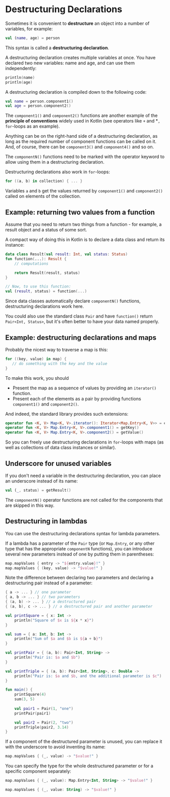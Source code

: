 # Destructuring Declarations

Sometimes it is convenient to **destructure** an object into a number of variables, for example:

```Kotlin
val (name, age) = person
```

This syntax is called a **destructuring declaration**. 

A destructuring declaration creates multiple variables at once. You have declared two new variables: name and age, and can use them independently:

```Kotlin
println(name)
println(age)
```

A destructuring declaration is compiled down to the following code:

```Kotlin
val name = person.component1()
val age = person.component2()
```

The `component1()` and `component2()` functions are another example of the **principle of conventions** widely used in Kotlin (see operators like `+` and *`,` `for`-loops as an example). 

Anything can be on the right-hand side of a destructuring declaration, as long as the required number of component functions can be called on it. And, of course, there can be `component3()` and `component4()` and so on.

<note>

The `componentN()` functions need to be marked with the operator keyword to allow using them in a destructuring declaration.
</note>

Destructuring declarations also work in `for`-loops:

```Kotlin
for ((a, b) in collection) { ... }
```

Variables `a` and `b` get the values returned by `component1()` and `component2()` called on elements of the collection.

## Example: returning two values from a function

Assume that you need to return two things from a function - for example, a result object and a status of some sort. 

A compact way of doing this in Kotlin is to declare a data class and return its instance:

```Kotlin
data class Result(val result: Int, val status: Status)
fun function(...): Result {
    // computations

    return Result(result, status)
}

// Now, to use this function:
val (result, status) = function(...)
```

Since data classes automatically declare `componentN()` functions, destructuring declarations work here.

<note>

You could also use the standard class `Pair` and have `function()` return `Pair<Int, Status>`, but it's often better to have your data named properly.
</note>

## Example: destructuring declarations and maps

Probably the nicest way to traverse a map is this:

```Kotlin
for ((key, value) in map) {
   // do something with the key and the value
}
```

To make this work, you should
- Present the map as a sequence of values by providing an `iterator()` function.
- Present each of the elements as a pair by providing functions `component1()` and `component2()`.

And indeed, the standard library provides such extensions:

```Kotlin
operator fun <K, V> Map<K, V>.iterator(): Iterator<Map.Entry<K, V>> = entrySet().iterator()
operator fun <K, V> Map.Entry<K, V>.component1() = getKey()
operator fun <K, V> Map.Entry<K, V>.component2() = getValue()
```

So you can freely use destructuring declarations in `for`-loops with maps (as well as collections of data class instances or similar).

## Underscore for unused variables

If you don't need a variable in the destructuring declaration, you can place an underscore instead of its name:

```Kotlin
val (_, status) = getResult()
```

The `componentN()` operator functions are not called for the components that are skipped in this way.

## Destructuring in lambdas

You can use the destructuring declarations syntax for lambda parameters. 

If a lambda has a parameter of the `Pair` type (or `Map.Entry`, or any other type that has the appropriate `componentN` functions), you can introduce several new parameters instead of one by putting them in parentheses:

```Kotlin
map.mapValues { entry -> "${entry.value}!" }
map.mapValues { (key, value) -> "$value!" }
```

Note the difference between declaring two parameters and declaring a destructuring pair instead of a parameter:

```Kotlin
{ a -> ... } // one parameter
{ a, b -> ... } // two parameters
{ (a, b) -> ... } // a destructured pair
{ (a, b), c -> ... } // a destructured pair and another parameter
```

```Kotlin
val printSquare = { x: Int ->
    println("Square of $x is ${x * x}")
}

val sum = { a: Int, b: Int ->
    println("Sum of $a and $b is ${a + b}")
}

val printPair = { (a, b): Pair<Int, String> ->
    println("Pair is: $a and $b")
}

val printTriple = { (a, b): Pair<Int, String>, c: Double ->
    println("Pair is: $a and $b, and the additional parameter is $c")
}

fun main() {
    printSquare(4)
    sum(3, 5)
    
    val pair1 = Pair(1, "one")
    printPair(pair1)

    val pair2 = Pair(2, "two")
    printTriple(pair2, 3.14)
}
```

If a component of the destructured parameter is unused, you can replace it with the underscore to avoid inventing its name:

```Kotlin
map.mapValues { (_, value) -> "$value!" }
```

You can specify the type for the whole destructured parameter or for a specific component separately:

```Kotlin
map.mapValues { (_, value): Map.Entry<Int, String> -> "$value!" }

map.mapValues { (_, value: String) -> "$value!" }
```
